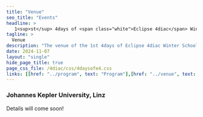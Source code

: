 ```yaml
---
title: "Venue"
seo_title: "Events"
headline: > 
   1<sup>st</sup> 4days of <span class="white">Eclipse 4diac</span> Winter School
tagline: >
  Venue
description: "The venue of the 1st 4days of Eclipse 4diac Winter School"
date: 2024-11-07
layout: "single"
hide_page_title: true
page_css_file: /4diac/css/4daysofe4.css
links: [[href: "../program", text: "Program"],[href: "../venue", text: "Venue"],[href: "../participation", text: "Participation"],[href: "../organisation", text: "Organisation"]]
---
```


### Johannes Kepler University, Linz

Details will come soon!